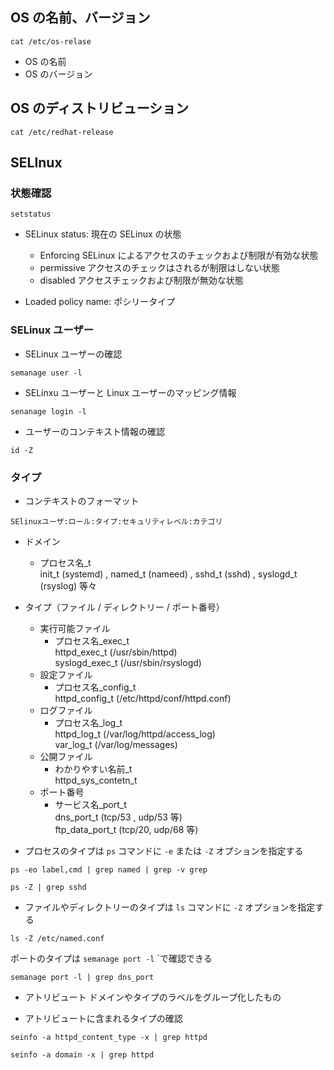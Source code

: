 ## OS の名前、バージョン

```shell
cat /etc/os-relase
```

- OS の名前
- OS のバージョン

## OS のディストリビューション

```shell
cat /etc/redhat-release
```

## SELInux

### 状態確認

```shell
setstatus
```

- SELinux status: 現在の SELinux の状態

  - Enforcing
    SELinux によるアクセスのチェックおよび制限が有効な状態
  - permissive
    アクセスのチェックはされるが制限はしない状態
  - disabled
    アクセスチェックおよび制限が無効な状態

- Loaded policy name: ポシリータイプ

 ### SELinux ユーザー

- SELinux ユーザーの確認

```shell
semanage user -l
```

- SELinxu ユーザーと Linux ユーザーのマッピング情報

```shell
senanage login -l
```

- ユーザーのコンテキスト情報の確認

```shell
id -Z
```

### タイプ

- コンテキストのフォーマット

```text
SElinuxユーザ:ロール:タイプ:セキュリティレベル:カテゴリ
```

- ドメイン
  - プロセス名_t  
    init_t (systemd) , named_t (nameed) , sshd_t (sshd) , syslogd_t (rsyslog) 等々
- タイプ（ファイル / ディレクトリー / ポート番号）
  - 実行可能ファイル
    - プロセス名_exec_t  
      httpd_exec_t (/usr/sbin/httpd)  
      syslogd_exec_t (/usr/sbin/rsyslogd)
  - 設定ファイル
    - プロセス名_config_t  
      httpd_config_t (/etc/httpd/conf/httpd.conf)
  - ログファイル
    - プロセス名_log_t  
      httpd_log_t (/var/log/httpd/access_log)  
      var_log_t (/var/log/messages)
  - 公開ファイル
    - わかりやすい名前_t  
      httpd_sys_contetn_t
  - ポート番号
    - サービス名_port_t  
      dns_port_t (tcp/53 , udp/53 等)  
      ftp_data_port_t (tcp/20, udp/68 等)

- プロセスのタイプは `ps` コマンドに `-e` または `-Z` オプションを指定する

```shell
ps -eo label,cmd | grep named | grep -v grep
```

```shell
ps -Z | grep sshd
```

- ファイルやディレクトリーのタイプは `ls` コマンドに `-Z` オプションを指定する

```shell
ls -Z /etc/named.conf
```

ポートのタイプは `semanage port -l` `で確認できる

```shell
semanage port -l | grep dns_port
```

- アトリビュート
  ドメインやタイプのラベルをグループ化したもの

- アトリビュートに含まれるタイプの確認

```shell
seinfo -a httpd_content_type -x | grep httpd
```

```shell
seinfo -a domain -x | grep httpd
```
